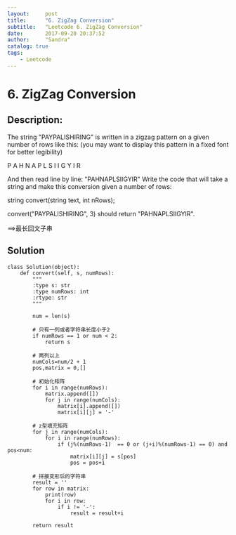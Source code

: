```yaml
---
layout:     post
title:      "6. ZigZag Conversion"
subtitle:   "Leetcode 6. ZigZag Conversion"
date:       2017-09-20 20:37:52
author:     "Sandra"
catalog: true
tags:
    - Leetcode
---
```


# 6. ZigZag Conversion

## Description:

The string "PAYPALISHIRING" is written in a zigzag pattern on a given number of rows like this: (you may want to display this pattern in a fixed font for better legibility)

P   A   H   N
A P L S I I G
Y   I   R

And then read line by line: "PAHNAPLSIIGYIR"
Write the code that will take a string and make this conversion given a number of rows:

string convert(string text, int nRows);

convert("PAYPALISHIRING", 3) should return "PAHNAPLSIIGYIR".

==>最长回文子串

## Solution
    class Solution(object):
        def convert(self, s, numRows):
            """
            :type s: str
            :type numRows: int
            :rtype: str
            """
            
            num = len(s)
            
            # 只有一列或者字符串长度小于2
            if numRows == 1 or num < 2:
                return s
            
            # 两列以上      
            numCols=num/2 + 1  
            pos,matrix = 0,[]
            
            # 初始化矩阵
            for i in range(numRows):
                matrix.append([])            
                for j in range(numCols):                               
                    matrix[i].append([])
                    matrix[i][j] = '-'     
            
            # z型填充矩阵
            for j in range(numCols):
                for i in range(numRows):
                    if (j%(numRows-1)  == 0 or (j+i)%(numRows-1) == 0) and pos<num:
                        matrix[i][j] = s[pos]
                        pos = pos+1
            
            # 拼接变形后的字符串
            result = ''
            for row in matrix:
                print(row)
                for i in row:
                    if i != '-':
                        result = result+i      
            
            return result
                    
